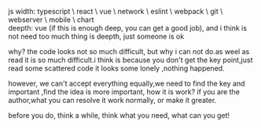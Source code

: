 js
width: typescript \ react \ vue \ network \ eslint \ webpack \ git \ webserver \ mobile \ chart \
deepth: vue (if this is enough deep, you can get a good job), and i think is not need too much thing is deepth, just someone is ok

why? the code looks not so much difficult, but why i can not do.as weel as read it is so much difficult.i think is because you don't get the key point,just read some scattered code
it looks some lonely ,nothing happened.

however, we can't accept everything equally,we need to find the key and important ,find the idea is more important, how it is work? if you are the author,what you can resolve it work
normally, or make it greater.

before you do, think a while, think what you need, what can you get!


